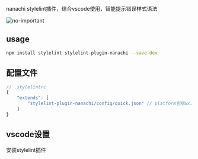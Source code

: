 nanachi stylelint插件，结合vscode使用，智能提示错误样式语法

![no-important](https://user-images.githubusercontent.com/16398401/56953647-9c570000-6b6f-11e9-9088-b93b5924b25c.png)

## usage
``` bash
npm install stylelint stylelint-plugin-nanachi --save-dev
```
## 配置文件
``` js
// .stylelintrc
{
    "extends": [
        "stylelint-plugin-nanachi/config/quick.json" // platform包括wx、tt、qq、ali、bu、quick
    ]
}
```
## vscode设置
安装stylelint插件